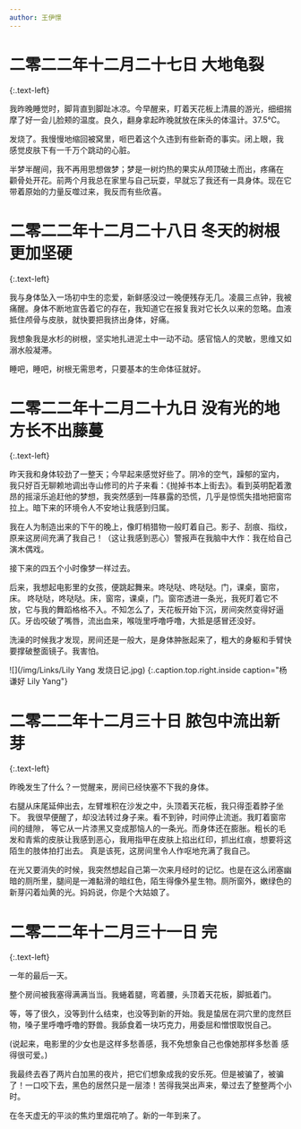 ```yaml
---
author: 王伊憬
---
```

# **二零二二年十二月二十七日 大地龟裂**
{:.text-left}

我昨晚睡觉时，脚背直到脚趾冰凉。今早醒来，盯着天花板上清晨的游光，细细揣摩了好一会儿脸颊的温度。良久，翻身拿起昨晚就放在床头的体温计。37.5°C。 

发烧了。我慢慢地缩回被窝里，咂巴着这个久违到有些新奇的事实。闭上眼，我 感觉皮肤下有一千万个跳动的心脏。 

半梦半醒间，我不再用思想做梦；梦是一树灼热的果实从颅顶破土而出，疼痛在 颧骨处开花。前两个月我总在家里与自己玩耍，早就忘了我还有一具身体。现在它带着原始的力量反噬过来，我反而有些欣喜。 

# **二零二二年十二月二十八日 冬天的树根更加坚硬**
{:.text-left}

我与身体坠入一场初中生的恋爱，新鲜感没过一晚便残存无几。凌晨三点钟，我被痛醒。身体不断地宣告着它的存在，我知道它在报复我对它长久以来的忽略。血液抵住颅骨与皮肤，就快要把我挤出身体，好痛。 

我想象我是水杉的树根，坚实地扎进泥土中一动不动。感官恼人的灵敏，思维又如溺水般凝滞。 

睡吧，睡吧，树根无需思考，只要基本的生命体征就好。

# **二零二二年十二月二十九日 没有光的地方长不出藤蔓**
{:.text-left}

昨天我和身体较劲了一整天；今早起来感觉好些了。阴冷的空气，躁郁的室内， 我只好百无聊赖地调出寺山修司的片子来看：《抛掉书本上街去》。看到英明配着激昂的摇滚乐追赶他的梦想，我突然感到一阵暴露的恐慌，几乎是惊慌失措地把窗帘拉上。暗下来的环境令人不安地让我感到归属。 

我在人为制造出来的下午的晚上，像盯梢猎物一般盯着自己。影子、刮痕、指纹， 原来这房间充满了我自己！（这让我感到恶心）警报声在我脑中大作：我在给自己演木偶戏。 

接下来的四五个小时像梦一样过去。

后来，我想起电影里的女孩，便跳起舞来。咚哒哒、咚哒哒。门，课桌，窗帘，床。 咚哒哒，咚哒哒。床，窗帘，课桌，门。窗帘透进一条光，我死盯着它不放，它与我的舞蹈格格不入。不知怎么了，天花板开始下沉，房间突然变得好逼仄。牙齿咬破了嘴唇，流出血来，喉咙里呼噜呼噜，大抵是感冒还没好。 

洗澡的时候我才发现，房间还是一般大，是身体肿胀起来了，粗大的身躯和手臂快要撑破整面镜子。我害怕。 

![](/img/Links/Lily Yang  发烧日记.jpg)
{:.caption.top.right.inside caption="杨谦好 Lily Yang"}

# **二零二二年十二月三十日 脓包中流出新芽**
{:.text-left}

昨晚发生了什么？一觉醒来，房间已经快塞不下我的身体。

右腿从床尾延伸出去，左臂堆积在沙发之中，头顶着天花板，我只得歪着脖子坐下。 我很早便醒了，却没法转过身子来。看不到钟，时间停止流逝。我盯着窗帘间的缝隙， 等它从一片漆黑又变成那恼人的一条光。而身体还在膨胀。粗长的毛发和青紫的皮肤让我感到恶心，我用指甲在皮肤上掐出红印，抓出红痕，想要将这陌生的肢体拍打出去。 真是该死，这房间里令人作呕地充满了我自己。 

在光又要消失的时候，我突然想起自己第一次来月经时的记忆。也是在这么闭塞幽暗的厕所里，腿间是一滩黏滑的暗红色，陌生得像外星生物。厕所窗外，嫩绿色的新芽闪着灿黄的光。妈妈说，你是个大姑娘了。 

# **二零二二年十二月三十一日 完**
{:.text-left}

一年的最后一天。

整个房间被我塞得满满当当。我蜷着腿，弯着腰，头顶着天花板，脚抵着门。

等，等了很久，没等到什么结束，也没等到新的开始。我是蛰居在洞穴里的庞然巨物，嗓子里呼噜呼噜的野兽。我舔食着一块巧克力，用委屈和憎恨取悦自己。 

(说起来，电影里的少女也是这样多愁善感，我不免想象自己也像她那样多愁善 感得很可爱。) 

我最终去吞了两片白加黑的夜片，把它们想象成我的安乐死。但是被骗了，被骗了！一口咬下去，黑色的居然只是一层漆！苦得我哭出声来，晕过去了整整两个小时。 

在冬天虚无的平淡的焦灼里烟花响了。新的一年到来了。
